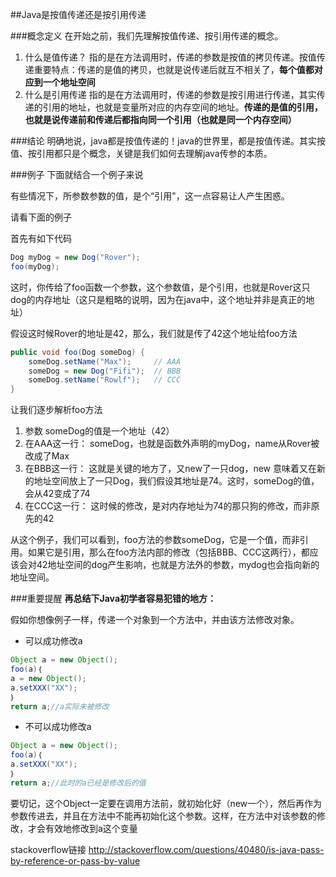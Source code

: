 ##Java是按值传递还是按引用传递

###概念定义
在开始之前，我们先理解按值传递、按引用传递的概念。
1. 什么是值传递？
指的是在方法调用时，传递的参数是按值的拷贝传递。按值传递重要特点：传递的是值的拷贝，也就是说传递后就互不相关了，**每个值都对应到一个地址空间**
2. 什么是引用传递
指的是在方法调用时，传递的参数是按引用进行传递，其实传递的引用的地址，也就是变量所对应的内存空间的地址。**传递的是值的引用，也就是说传递前和传递后都指向同一个引用（也就是同一个内存空间）**

###结论
明确地说，java都是按值传递的！java的世界里，都是按值传递。其实按值、按引用都只是个概念，关键是我们如何去理解java传参的本质。

###例子
下面就结合一个例子来说

有些情况下，所参数参数的值，是个“引用"，这一点容易让人产生困惑。

请看下面的例子

首先有如下代码
```java
Dog myDog = new Dog("Rover");  
foo(myDog);
```  
这时，你传给了foo函数一个参数，这个参数值，是个引用，也就是Rover这只dog的内存地址（这只是粗略的说明，因为在java中，这个地址并非是真正的地址）

假设这时候Rover的地址是42，那么，我们就是传了42这个地址给foo方法
```java
public void foo(Dog someDog) {  
    someDog.setName("Max");     // AAA  
    someDog = new Dog("Fifi");  // BBB  
    someDog.setName("Rowlf");   // CCC
}  
```
让我们逐步解析foo方法
1. 参数 someDog的值是一个地址（42）
2. 在AAA这一行：
someDog，也就是函数外声明的myDog，name从Rover被改成了Max
3. 在BBB这一行：
这就是关键的地方了，又new了一只dog，new 意味着又在新的地址空间放上了一只Dog，我们假设其地址是74。这时，someDog的值，会从42变成了74
4. 在CCC这一行：
这时候的修改，是对内存地址为74的那只狗的修改，而非原先的42

从这个例子，我们可以看到，foo方法的参数someDog，它是一个值，而非引用。如果它是引用，那么在foo方法内部的修改（包括BBB、CCC这两行），都应该会对42地址空间的dog产生影响，也就是方法外的参数，mydog也会指向新的地址空间。

###重要提醒
**再总结下Java初学者容易犯错的地方：**

假如你想像例子一样，传递一个对象到一个方法中，并由该方法修改对象。
- 可以成功修改a
```java
Object a = new Object();
foo(a)｛
a = new Object();
a.setXXX("XX");
｝
return a;//a实际未被修改
```

- 不可以成功修改a
```java
Object a = new Object();
foo(a)｛
a.setXXX("XX");
｝
return a;//此时的a已经是修改后的值
```

要切记，这个Object一定要在调用方法前，就初始化好（new一个），然后再作为参数传进去，并且在方法中不能再初始化这个参数。这样，在方法中对该参数的修改，才会有效地修改到a这个变量


stackoverflow链接
http://stackoverflow.com/questions/40480/is-java-pass-by-reference-or-pass-by-value